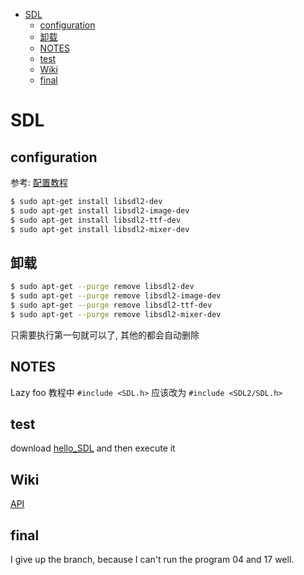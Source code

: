 - [SDL](#sdl)
  - [configuration](#configuration)
  - [卸载](#卸载)
  - [NOTES](#notes)
  - [test](#test)
  - [Wiki](#wiki)
  - [final](#final)

# SDL

## configuration

参考: [配置教程](https://lazyfoo.net/tutorials/SDL/01_hello_SDL/windows/mingw/index.php)

```bash
$ sudo apt-get install libsdl2-dev
$ sudo apt-get install libsdl2-image-dev
$ sudo apt-get install libsdl2-ttf-dev
$ sudo apt-get install libsdl2-mixer-dev
```

## 卸载

```bash
$ sudo apt-get --purge remove libsdl2-dev
$ sudo apt-get --purge remove libsdl2-image-dev
$ sudo apt-get --purge remove libsdl2-ttf-dev
$ sudo apt-get --purge remove libsdl2-mixer-dev
```

只需要执行第一句就可以了, 其他的都会自动删除

## NOTES

Lazy foo 教程中 `#include <SDL.h>` 应该改为 `#include <SDL2/SDL.h>`

## test

download [hello_SDL](https://lazyfoo.net/tutorials/SDL/01_hello_SDL/01_hello_SDL.zip)
and then execute it

## Wiki

[API](https://wiki.libsdl.org/APIByCategory)

## final

I give up the branch, because I can't run the program 04 and 17 well.
